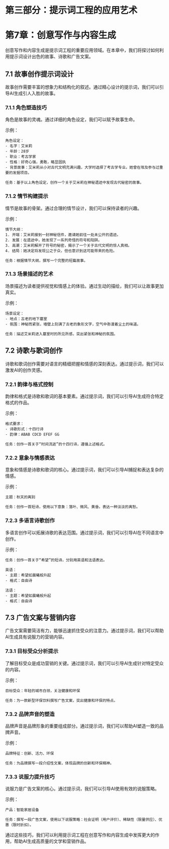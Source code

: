 # 第三部分：提示词工程的应用艺术

# 第7章：创意写作与内容生成

创意写作和内容生成是提示词工程的重要应用领域。在本章中，我们将探讨如何利用提示词设计出色的故事、诗歌和广告文案。

## 7.1 故事创作提示词设计

故事创作需要丰富的想象力和结构化的叙述。通过精心设计的提示词，我们可以引导AI生成引人入胜的故事。

### 7.1.1 角色塑造技巧

角色是故事的灵魂。通过详细的角色设定，我们可以赋予故事生命。

示例：

```
角色设定：
- 名字：艾米莉
- 年龄：28岁
- 职业：考古学家
- 性格：好奇心强，勇敢，略显固执
- 背景故事：艾米莉从小对古代文明充满兴趣，大学时选择了考古学专业。她曾在埃及参与过重要的发掘项目。

任务：基于以上角色设定，创作一个关于艾米莉在神秘遗迹中发现古代秘密的故事。
```

### 7.1.2 情节构建提示

情节是故事的骨架。通过合理的情节设计，我们可以保持读者的兴趣。

示例：

```
情节大纲：
1. 开端：艾米莉接到一封神秘信件，邀请她前往一处未公开的遗迹。
2. 发展：在遗迹中，她发现了一系列奇怪的符号和陷阱。
3. 高潮：艾米莉解开了符号的秘密，揭示了一个关于古代文明的惊人真相。
4. 结局：她决定将发现公之于众，但也意识到这可能带来的危险。

任务：根据情节大纲，撰写一个完整的短篇故事。
```

### 7.1.3 场景描述的艺术

场景描述为读者提供视觉和情感上的体验。通过生动的描绘，我们可以让故事更加真实。

示例：

```
场景设定：
- 地点：古老的地下墓室
- 氛围：神秘而紧张，墙壁上刻满了古老的象形文字，空气中弥漫着尘土的味道。

任务：描述艾米莉进入墓室时的所见所感，突出紧张和神秘的氛围。
```

## 7.2 诗歌与歌词创作

诗歌和歌词创作需要对语言的精细把握和情感的深刻表达。通过提示词，我们可以激发AI的创作灵感。

### 7.2.1 韵律与格式控制

韵律和格式是诗歌和歌词的基本要素。通过提示词，我们可以引导AI生成符合特定格式的作品。

示例：

```
格式要求：
- 诗歌形式：十四行诗
- 韵律：ABAB CDCD EFEF GG

任务：创作一首关于“时间流逝”的十四行诗，遵循上述格式。
```

### 7.2.2 意象与情感表达

意象和情感是诗歌和歌词的核心。通过提示词，我们可以引导AI捕捉和表达复杂的情感。

示例：

```
主题：秋天的离别

任务：创作一首短诗，使用以下意象：落叶、微风、黄昏。表达一种淡淡的离愁。
```

### 7.2.3 多语言诗歌创作

多语言创作可以拓展诗歌的表达范围。通过提示词，我们可以引导AI在不同语言中创作。

示例：

```
任务：创作一首关于“希望”的短诗，分别用英语和法语表达。

英语：
- 主题：希望如晨曦般升起
- 格式：自由诗

法语：
- 主题：希望如晨曦般升起
- 格式：自由诗
```

## 7.3 广告文案与营销内容

广告文案需要简洁有力，能够迅速抓住受众的注意力。通过提示词，我们可以帮助AI生成具有说服力的营销内容。

### 7.3.1 目标受众分析提示

了解目标受众是成功营销的关键。通过提示词，我们可以引导AI生成针对特定受众的内容。

示例：

```
目标受众：年轻的城市白领，关注健康和环保

任务：为一款新型环保饮料撰写广告文案，突出健康和环保的特点。
```

### 7.3.2 品牌声音的塑造

品牌声音是品牌形象的重要组成部分。通过提示词，我们可以帮助AI塑造一致的品牌声音。

示例：

```
品牌特征：创新、活力、环保

任务：为品牌撰写一段介绍性文案，体现品牌的创新和环保精神。
```

### 7.3.3 说服力提升技巧

说服力是广告文案的核心。通过提示词，我们可以引导AI使用有效的说服策略。

示例：

```
产品：智能家居设备

任务：撰写一段广告文案，使用以下说服策略：社会证明（用户评价）、稀缺性（限量供应）、优惠（限时折扣）。
```

通过这些技巧，我们可以利用提示词工程在创意写作和内容生成中发挥更大的作用，帮助AI生成高质量的文学和营销作品。